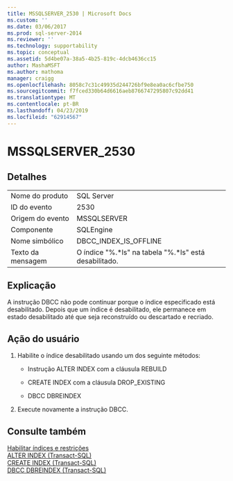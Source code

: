 ```yaml
---
title: MSSQLSERVER_2530 | Microsoft Docs
ms.custom: ''
ms.date: 03/06/2017
ms.prod: sql-server-2014
ms.reviewer: ''
ms.technology: supportability
ms.topic: conceptual
ms.assetid: 5d4be07a-38a5-4b25-819c-4dcb4636cc15
author: MashaMSFT
ms.author: mathoma
manager: craigg
ms.openlocfilehash: 8058c7c31c49935d244726bf9e8ea0ac6cfbe750
ms.sourcegitcommit: f7fced330b64d6616aeb8766747295807c92dd41
ms.translationtype: MT
ms.contentlocale: pt-BR
ms.lasthandoff: 04/23/2019
ms.locfileid: "62914567"
---
```

# <a name="mssqlserver2530"></a>MSSQLSERVER_2530
    
## <a name="details"></a>Detalhes  
  
|||  
|-|-|  
|Nome do produto|SQL Server|  
|ID do evento|2530|  
|Origem do evento|MSSQLSERVER|  
|Componente|SQLEngine|  
|Nome simbólico|DBCC_INDEX_IS_OFFLINE|  
|Texto da mensagem|O índice "%.*ls" na tabela "%.\*ls" está desabilitado.|  
  
## <a name="explanation"></a>Explicação  
 A instrução DBCC não pode continuar porque o índice especificado está desabilitado. Depois que um índice é desabilitado, ele permanece em estado desabilitado até que seja reconstruído ou descartado e recriado.  
  
## <a name="user-action"></a>Ação do usuário  
  
1.  Habilite o índice desabilitado usando um dos seguinte métodos:  
  
    -   Instrução ALTER INDEX com a cláusula REBUILD  
  
    -   CREATE INDEX com a cláusula DROP_EXISTING  
  
    -   DBCC DBREINDEX  
  
2.  Execute novamente a instrução DBCC.  
  
## <a name="see-also"></a>Consulte também  
 [Habilitar índices e restrições](../indexes/enable-indexes-and-constraints.md)   
 [ALTER INDEX &#40;Transact-SQL&#41;](/sql/t-sql/statements/alter-index-transact-sql)   
 [CREATE INDEX &#40;Transact-SQL&#41;](/sql/t-sql/statements/create-index-transact-sql)   
 [DBCC DBREINDEX &#40;Transact-SQL&#41;](/sql/t-sql/database-console-commands/dbcc-dbreindex-transact-sql)  
  
  
